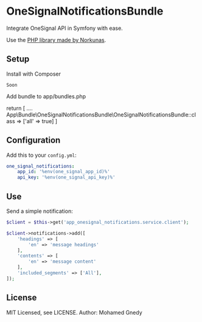 OneSignalNotificationsBundle
========================

Integrate OneSignal API in Symfony with ease.

Use the [PHP library made by Norkunas](https://github.com/norkunas/onesignal-php-api).

## Setup

Install with Composer

    Soon
    
Add bundle to app/bundles.php

  return [
            ....
    App\Bundle\OneSignalNotificationsBundle\OneSignalNotificationsBundle::class => ['all' => true]
    ]

## Configuration

Add this to your `config.yml`:

```yaml
one_signal_notifications:
    app_id: '%env(one_signal_app_id)%'
    api_key: '%env(one_signal_api_key)%'
```

## Use

Send a simple notification:

```php
$client = $this->get('app_onesignal_notifications.service.client');

$client->notifications->add([
    'headings' => [
        'en' => 'message headings'
    ],
    'contents' => [
        'en' => 'message content'
    ],
    'included_segments' => ['All'],
]);
```

## License

MIT Licensed, see LICENSE.
Author: Mohamed Gnedy